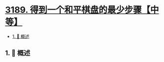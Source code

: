 # [3189. 得到一个和平棋盘的最少步骤【中等】](https://github.com/tnotesjs/TNotes.leetcode/tree/main/notes/3189.%20%E5%BE%97%E5%88%B0%E4%B8%80%E4%B8%AA%E5%92%8C%E5%B9%B3%E6%A3%8B%E7%9B%98%E7%9A%84%E6%9C%80%E5%B0%91%E6%AD%A5%E9%AA%A4%E3%80%90%E4%B8%AD%E7%AD%89%E3%80%91)

<!-- region:toc -->

- [1. 📝 概述](#1--概述)

<!-- endregion:toc -->

## 1. 📝 概述
